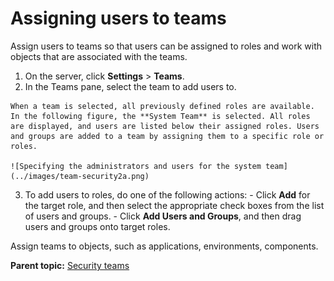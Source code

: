 # Assigning users to teams

Assign users to teams so that users can be assigned to roles and work with objects that are associated with the teams.

1.   On the server, click **Settings** \> **Teams**. 
2.   In the Teams pane, select the team to add users to. 

    When a team is selected, all previously defined roles are available. In the following figure, the **System Team** is selected. All roles are displayed, and users are listed below their assigned roles. Users and groups are added to a team by assigning them to a specific role or roles.

    ![Specifying the administrators and users for the system team](../images/team-security2a.png)

3.   To add users to roles, do one of the following actions: 
    -   Click **Add** for the target role, and then select the appropriate check boxes from the list of users and groups.
    -   Click **Add Users and Groups**, and then drag users and groups onto target roles.

Assign teams to objects, such as applications, environments, components.

**Parent topic:** [Security teams](../../com.ibm.udeploy.admin.doc/topics/security_teams.md)

